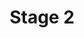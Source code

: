 ---
title: Stage 2
tagline: A deeper decontamination and protection for your vehicle
price: £55
tags:
    - cards
---